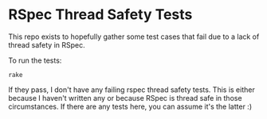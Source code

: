 # RSpec Thread Safety Tests

This repo exists to hopefully gather some test cases that fail due to a lack of thread safety in RSpec.

To run the tests:

    rake

If they pass, I don't have any failing rspec thread safety tests.  This is either because I haven't written
any or because RSpec is thread safe in those circumstances.  If there are any tests here, you can assume it's
the latter :)
